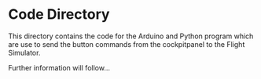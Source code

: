 # Code Directory

This directory contains the code for the Arduino and Python program which are use to send the button commands from the cockpitpanel to the Flight Simulator.

Further information will follow...

